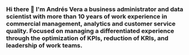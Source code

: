 ### Hi there 👋 I'm Andrés Vera a business administrator and data scientist with more than 10 years of work experience in commercial management, analytics and customer service quality. Focused on managing a differentiated experience through the optimization of KPIs, reduction of KRIs, and leadership of work teams.

<!--
**andresveraf/andresveraf** is a ✨ _special_ ✨ repository because its `README.md` (this file) appears on your GitHub profile.

Here are some ideas to get you started:

- 🔭 I’m currently working on ...
- 🌱 I’m currently learning ...
- 👯 I’m looking to collaborate on ...
- 🤔 I’m looking for help with ...
- 💬 Ask me about ...
- 📫 How to reach me: ...
- 😄 Pronouns: ...
- ⚡ Fun fact: ...
-->
